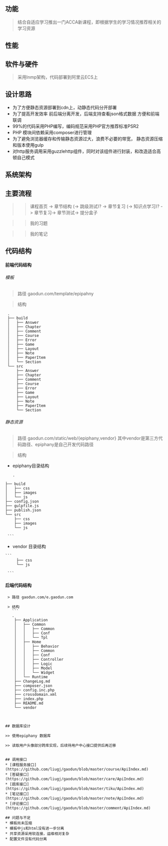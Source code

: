 ## 功能
> 结合自适应学习推出一门ACCA新课程，即根据学生的学习情况推荐相关的学习资源

## 性能

## 软件与硬件
> 采用lnmp架构，代码部署到阿里云ECS上

## 设计思路

* 为了方便静态资源部署到cdn上，动静态代码分开部署
* 为了提高开发效率 前后端分离开发，后端支持查看json格式数据 方便和前端联调
* 99%的代码采用PHP编写，编码规范采用PHP官方推荐标准PSR2
* PHP 模块间依赖采用composer进行管理
* 为了避免浏览器缓存和传输静态资源过大，浪费不必要的带宽， 静态资源压缩和版本使用gulp
* 对http服务调用采用guzzlehttp组件，同时对该组件进行封装，和改造适合高顿自己模式

## 系统架构

 
   
## 主要流程

>> 课程首页 -> 章节结构 (-> 跳级测试)? -> 章节复习 (-> 知识点学习)? -> 章节复习-> 章节测试-> 提分盒子

>> 我的习题 

>> 我的笔记

## 代码结构
   
#### 前端代码结构
###### 模板 
   
   > 路径 gaodun.com/template/epipahny
   
   > 结构

   ```
    .
    ├── build
    │   ├── Answer
    │   ├── Chapter
    │   ├── Comment
    │   ├── Course
    │   ├── Error
    │   ├── Game
    │   ├── Layout
    │   ├── Note
    │   ├── PaperItem
    │   └── Section
    └── src
        ├── Answer
        ├── Chapter
        ├── Comment
        ├── Course
        ├── Error
        ├── Game
        ├── Layout
        ├── Note
        ├── PaperItem
        └── Section

  ```
  
###### 静态资源 
 
   > 路径  gaodun.com/static/web/{epiphany,vendor} 其中vendor是第三方代码路径、epiphany是自己开发代码路径
 
   > 结构
 
   * epiphany目录结构
 
     ```
     .
    ├── build
    │   ├── css
    │   ├── images
    │   └── js
    ├── config.json
    ├── gulpfile.js
    ├── publish.json
    └── src
        ├── css
        ├── images
        └── js

     ```
   * vendor 目录结构
     
    ```
         ├── css
         └── js
         
     ```

#### 后端代码结构

     > 路径 gaodun.com/e.gaodun.com

     > 结构
       ```
       .
        ├── Application
        │   ├── Common
        │   │   ├── Common
        │   │   ├── Conf
        │   │   └── Tpl
        │   ├── Home
        │   │   ├── Behavior
        │   │   ├── Common
        │   │   ├── Conf
        │   │   ├── Controller
        │   │   ├── Logic
        │   │   ├── Model
        │   │   └── Widget
        │   └── Runtime
        ├── ChangeLog.md
        ├── composer.json
        ├── config.inc.php
        ├── crossdomain.xml
        ├── index.php
        ├── README.md
        └── vendor
   ```
 

## 数据库设计

>> 使用epiphany 数据库

>> 读取用户头像部分跨库实现，后续待用户中心接口提供后再迁移


## 调用接口
* [课程服务接口](https://github.com/liugj/gaodun/blob/master/course/ApiIndex.md)
* [答疑接口] (https://github.com/liugj/gaodun/blob/master/care/ApiIndex.md)
* [题库接口] (https://github.com/liugj/gaodun/blob/master/tiku/ApiIndex.md)
* [笔记接口] (https://github.com/liugj/gaodun/blob/master/note/ApiIndex.md)
* [评论接口] (https://github.com/liugj/gaodun/blob/master/comment/ApiIndex.md)

## 问题与不足
* 模板尚未压缩
* 模板中js和html没有进一步分离
* 共享资源采用软连接，运维相对复杂
* 配置文件没有代码分离   
